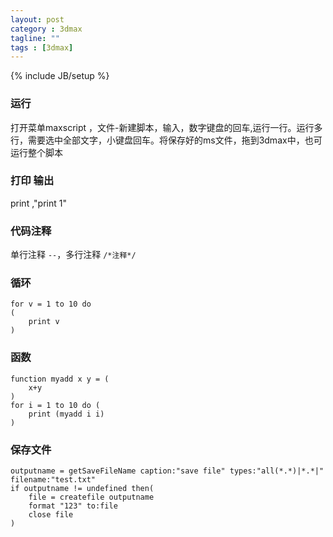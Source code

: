 ```yaml
---
layout: post
category : 3dmax
tagline: ""
tags : [3dmax]
---
```

{% include JB/setup %}

### 运行

打开菜单maxscript ，文件-新建脚本，输入，数字键盘的回车,运行一行。运行多行，需要选中全部文字，小键盘回车。将保存好的ms文件，拖到3dmax中，也可运行整个脚本

### 打印 输出

print ,"print 1"

### 代码注释

单行注释 ```--```，多行注释 ```/*注释*/```

###  循环

	for v = 1 to 10 do
	(
		print v
	)
	
### 函数

	function myadd x y = ( 
		x+y 
	)
	for i = 1 to 10 do (
		print (myadd i i)
	) 
	
### 保存文件

	outputname = getSaveFileName caption:"save file" types:"all(*.*)|*.*|" filename:"test.txt"
	if outputname != undefined then(
		file = createfile outputname
		format "123" to:file
		close file
	)

